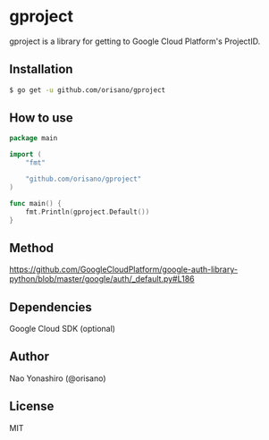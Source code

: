 # gproject
gproject is a library for getting to Google Cloud Platform's ProjectID.

## Installation
```bash
$ go get -u github.com/orisano/gproject
```

## How to use
```go
package main

import (
	"fmt"

	"github.com/orisano/gproject"
)

func main() {
	fmt.Println(gproject.Default())
}
```

## Method
https://github.com/GoogleCloudPlatform/google-auth-library-python/blob/master/google/auth/_default.py#L186


## Dependencies
Google Cloud SDK (optional)

## Author
Nao Yonashiro (@orisano)

## License
MIT
